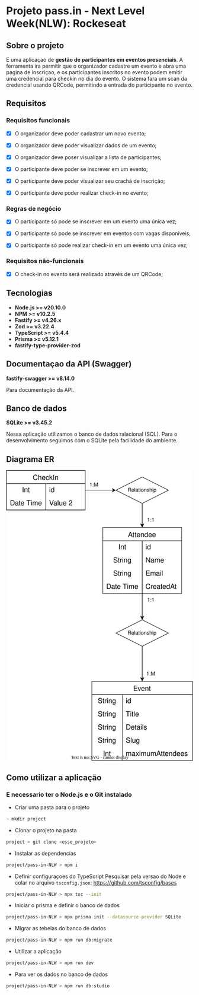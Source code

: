 # Projeto pass.in - Next Level Week(NLW): Rockeseat

## Sobre o projeto

E uma aplicaçao de **gestão de participantes em eventos presenciais**. A ferramenta ira permitir que o organizador cadastre um evento e
abra uma pagina de inscriçao, e os participantes inscritos no evento podem emitir uma credencial para checkin no dia do
evento. O sistema fara um scan da credencial usando QRCode, permitindo a entrada do participante no evento.

## Requisitos

### Requisitos funcionais

- [x] O organizador deve poder cadastrar um novo evento;

- [x] O organizador deve poder visualizar dados de um evento;

- [x] O organizador deve poser visualizar a lista de participantes;

- [x] O participante deve poder se inscrever em um evento;

- [x] O participante deve poder visualizar seu crachá de inscrição;

- [x] O participante deve poder realizar check-in no evento;

### Regras de negócio

- [x] O participante só pode se inscrever em um evento uma única vez;

- [x] O participante só pode se inscrever em eventos com vagas disponíveis;

- [x] O participante só pode realizar check-in em um evento uma única vez;

### Requisitos não-funcionais

- [x] O check-in no evento será realizado através de um QRCode;

## Tecnologias

- **Node.js >= v20.10.0**
- **NPM >= v10.2.5**
- **Fastify >= v4.26.x**
- **Zod >= v3.22.4**
- **TypeScript >= v5.4.4**
- **Prisma >= v5.12.1**
- **fastify-type-provider-zod**

## Documentaçao da API (Swagger)

**fastify-swagger >= v8.14.0**

Para documentação da API.

## Banco de dados

**SQLite >= v3.45.2**

Nessa aplicação utilizamos o banco de dados ralacional (SQL). Para o desenvolvimento seguimos com o SQLite pela facilidade do ambiente.

## Diagrama ER

<img src="./.github/erd.svg" style="background-color: white">

## Como utilizar a aplicação

### E necessario ter o Node.js e o Git instalado

- Criar uma pasta para o projeto

```bash
~ mkdir project
```

- Clonar o projeto na pasta

```bash
project > git clone <esse_projeto>
```

- Instalar as dependencias

```bash
project/pass-in-NLW > npm i
```

- Definir configuraçoes do TypeScript
  Pesquisar pela versao do Node e colar no arquivo `tsconfig.json`: https://github.com/tsconfig/bases

```bash
project/pass-in-NLW > npx tsc --init
```

- Iniciar o prisma e definir o banco de dados

```bash
project/pass-in-NLW > npx prisma init --datasource-provider SQLite
```

- Migrar as tebelas do banco de dados

```bash
project/pass-in-NLW > npm run db:migrate
```

- Utilizar a aplicação

```bash
project/pass-in-NLW > npm run dev
```

- Para ver os dados no banco de dados

```bash
project/pass-in-NLW > npm run db:studio
```
